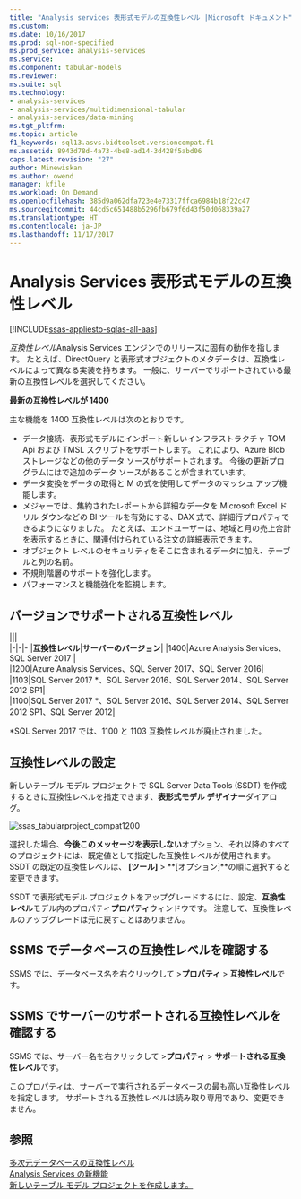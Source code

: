 ```yaml
---
title: "Analysis services 表形式モデルの互換性レベル |Microsoft ドキュメント"
ms.custom: 
ms.date: 10/16/2017
ms.prod: sql-non-specified
ms.prod_service: analysis-services
ms.service: 
ms.component: tabular-models
ms.reviewer: 
ms.suite: sql
ms.technology:
- analysis-services
- analysis-services/multidimensional-tabular
- analysis-services/data-mining
ms.tgt_pltfrm: 
ms.topic: article
f1_keywords: sql13.asvs.bidtoolset.versioncompat.f1
ms.assetid: 8943d78d-4a73-4be8-ad14-3d428f5abd06
caps.latest.revision: "27"
author: Minewiskan
ms.author: owend
manager: kfile
ms.workload: On Demand
ms.openlocfilehash: 385d9a062dfa723e4e73317ffca6984b18f22c47
ms.sourcegitcommit: 44cd5c651488b5296fb679f6d43f50d068339a27
ms.translationtype: HT
ms.contentlocale: ja-JP
ms.lasthandoff: 11/17/2017
---
```

# <a name="compatibility-level-for-analysis-services-tabular-models"></a>Analysis Services 表形式モデルの互換性レベル
[!INCLUDE[ssas-appliesto-sqlas-all-aas](../../includes/ssas-appliesto-sqlas-all-aas.md)]

  *互換性レベル*Analysis Services エンジンでのリリースに固有の動作を指します。 たとえば、DirectQuery と表形式オブジェクトのメタデータは、互換性レベルによって異なる実装を持ちます。 一般に、サーバーでサポートされている最新の互換性レベルを選択してください。

  **最新の互換性レベルが 1400** 
  
主な機能を 1400 互換性レベルは次のとおりです。

*  データ接続、表形式モデルにインポート新しいインフラストラクチャ TOM Api および TMSL スクリプトをサポートします。 これにより、Azure Blob ストレージなどの他のデータ ソースがサポートされます。 今後の更新プログラムにはで追加のデータ ソースがあることが含まれています。
*  データ変換をデータの取得と M の式を使用してデータのマッシュ アップ機能します。
*  メジャーでは、集約されたレポートから詳細なデータを Microsoft Excel ドリル ダウンなどの BI ツールを有効にする、DAX 式で、詳細行プロパティできるようになりました。 たとえば、エンドユーザーは、地域と月の売上合計を表示するときに、関連付けられている注文の詳細表示できます。 
*  オブジェクト レベルのセキュリティをそこに含まれるデータに加え、テーブルと列の名前。
*  不規則階層のサポートを強化します。
*  パフォーマンスと機能強化を監視します。

  
## <a name="supported-compatibility-levels-by-version"></a>バージョンでサポートされる互換性レベル
  
|||  
|-|-|- 
|**互換性レベル**|**サーバーのバージョン**| 
|1400|Azure Analysis Services、SQL Server 2017 |  
|1200|Azure Analysis Services、SQL Server 2017、SQL Server 2016| 
|1103|SQL Server 2017 *、SQL Server 2016、SQL Server 2014、SQL Server 2012 SP1|  
|1100|SQL Server 2017 *、SQL Server 2016、SQL Server 2014、SQL Server 2012 SP1、SQL Server 2012| 

\*SQL Server 2017 では、1100 と 1103 互換性レベルが廃止されました。
  
## <a name="set-compatibility-level"></a>互換性レベルの設定 
 新しいテーブル モデル プロジェクトで SQL Server Data Tools (SSDT) を作成するときに互換性レベルを指定できます、**表形式モデル デザイナー**ダイアログ。 
  
 ![ssas_tabularproject_compat1200](../../analysis-services/tabular-models/media/ssas-tabularproject-compat1200.png)  
  
 選択した場合、**今後このメッセージを表示しない**オプション、それ以降のすべてのプロジェクトには、既定値として指定した互換性レベルが使用されます。 SSDT の既定の互換性レベルは、 **[ツール]** > **[オプション]**の順に選択すると変更できます。  
  
 SSDT で表形式モデル プロジェクトをアップグレードするには、設定、**互換性レベル**モデル内のプロパティ**プロパティ**ウィンドウです。 注意して、互換性レベルのアップグレードは元に戻すことはありません。
  
## <a name="check-compatibility-level-for-a-database-in-ssms"></a>SSMS でデータベースの互換性レベルを確認する  
 SSMS では、データベース名を右クリックして >**プロパティ** > **互換性レベル**です。  
  
## <a name="check-supported-compatibility-level-for-a-server-in-ssms"></a>SSMS でサーバーのサポートされる互換性レベルを確認する  
 SSMS では、サーバー名を右クリックして >**プロパティ** > **サポートされる互換性レベル**です。  
  
 このプロパティは、サーバーで実行されるデータベースの最も高い互換性レベルを指定します。 サポートされる互換性レベルは読み取り専用であり、変更できません。  
  
## <a name="see-also"></a>参照  
 [多次元データベースの互換性レベル](../../analysis-services/multidimensional-models/compatibility-level-of-a-multidimensional-database-analysis-services.md)   
 [Analysis Services の新機能](../../analysis-services/what-s-new-in-analysis-services.md)   
 [新しいテーブル モデル プロジェクトを作成します。](../../analysis-services/tabular-models/create-a-new-tabular-model-project-analysis-services.md)  
  
  
